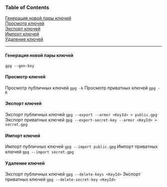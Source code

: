 ### Table of Contents </br>
[Генерация новой пары ключей](#gpg_gen_key) </br>
[Просмотр ключей](#gpg_view_keys) </br>
[Экспорт ключей](#gpg_export_keys) </br>
[Импорт ключей](#gpg_import_keys) </br>
[Удаление ключей](#gpg_delete_keys) </br>

---

#### Генерация новой пары ключей <a name="gpg_gen_key"></a> </br>
```gpg --gen-key```
</br>
#### Просмотр ключей <a name="gpg_view_keys"></a> </br>
Просмотр публичных ключей
```gpg -k```
Просмотр приватных ключей
```gpg -K```
</br>
#### Экспорт ключей <a name="gpg_export_keys"></a> </br>
Экспорт публичных ключей
```gpg --export --armor <KeyId> > public.gpg```
Экспорт приватных ключей
```gpg --export-secret-key --armor <KeyId> > secret.gpg```
</br>
#### Импорт ключей <a name="gpg_import_keys"></a> </br>
Импорт публичных ключей
```gpg --import public.gpg```
Импорт приватных ключей
```gpg --import secret.gpg```
</br>
#### Удаление ключей <a name="gpg_delete_keys"></a> </br>
Экспорт публичных ключей
```gpg --delete-keys <KeyId>```
Экспорт приватных ключей
```gpg --delete-secret-key <KeyId>```
